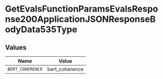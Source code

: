 # GetEvalsFunctionParamsEvalsResponse200ApplicationJSONResponseBodyData535Type


## Values

| Name             | Value            |
| ---------------- | ---------------- |
| `BERT_COHERENCE` | bert_coherence   |